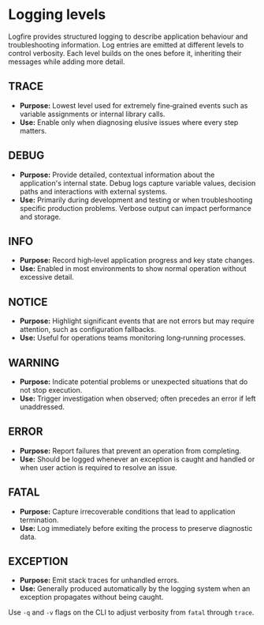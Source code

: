 # Logging levels

Logfire provides structured logging to describe application behaviour and
troubleshooting information. Log entries are emitted at different levels to
control verbosity. Each level builds on the ones before it, inheriting their
messages while adding more detail.

## TRACE
* **Purpose:** Lowest level used for extremely fine‑grained events such as
  variable assignments or internal library calls.
* **Use:** Enable only when diagnosing elusive issues where every step matters.

## DEBUG
* **Purpose:** Provide detailed, contextual information about the application's
  internal state. Debug logs capture variable values, decision paths and
  interactions with external systems.
* **Use:** Primarily during development and testing or when troubleshooting
  specific production problems. Verbose output can impact performance and
  storage.

## INFO
* **Purpose:** Record high‑level application progress and key state changes.
* **Use:** Enabled in most environments to show normal operation without
  excessive detail.

## NOTICE
* **Purpose:** Highlight significant events that are not errors but may require
  attention, such as configuration fallbacks.
* **Use:** Useful for operations teams monitoring long‑running processes.

## WARNING
* **Purpose:** Indicate potential problems or unexpected situations that do not
  stop execution.
* **Use:** Trigger investigation when observed; often precedes an error if left
  unaddressed.

## ERROR
* **Purpose:** Report failures that prevent an operation from completing.
* **Use:** Should be logged whenever an exception is caught and handled or when
  user action is required to resolve an issue.

## FATAL
* **Purpose:** Capture irrecoverable conditions that lead to application
  termination.
* **Use:** Log immediately before exiting the process to preserve diagnostic
  data.

## EXCEPTION
* **Purpose:** Emit stack traces for unhandled errors.
* **Use:** Generally produced automatically by the logging system when an
  exception propagates without being caught.

Use `-q` and `-v` flags on the CLI to adjust verbosity from `fatal` through
`trace`.

